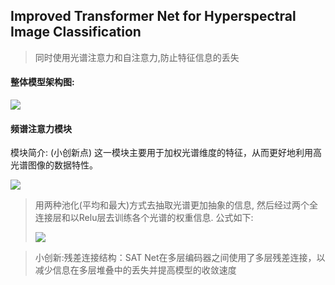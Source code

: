 ## Improved Transformer Net for Hyperspectral Image Classification

> 同时使用光谱注意力和自注意力,防止特征信息的丢失

#### 整体模型架构图:

![](https://image.chiullian.cn/img/202411061445371.png)

#### 频谱注意力模块
模块简介: (小创新点) 这一模块主要用于加权光谱维度的特征，从而更好地利用高光谱图像的数据特性。

![](https://image.chiullian.cn/img/202411061417938.png)

> 用两种池化(平均和最大)方式去抽取光谱更加抽象的信息, 然后经过两个全连接层和以Relu层去训练各个光谱的权重信息.
> 公式如下:
> 
> ![](https://image.chiullian.cn/img/202411061431089.png)
 

> 小创新:残差连接结构：SAT Net在多层编码器之间使用了多层残差连接，以减少信息在多层堆叠中的丢失并提高模型的收敛速度